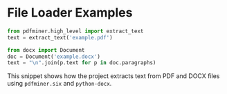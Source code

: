 # File Loader Examples

```python
from pdfminer.high_level import extract_text
text = extract_text('example.pdf')

from docx import Document
doc = Document('example.docx')
text = "\n".join(p.text for p in doc.paragraphs)
```

This snippet shows how the project extracts text from PDF and DOCX files using
`pdfminer.six` and `python-docx`.
